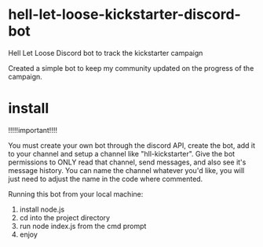 # hell-let-loose-kickstarter-discord-bot
Hell Let Loose Discord bot to track the kickstarter campaign

Created a simple bot to keep my community updated on the progress of the campaign.

# install

!!!!!important!!!!

You must create your own bot through the discord API, create the bot, add it to your channel and setup a channel like "hll-kickstarter".
Give the bot permissions to ONLY read that channel, send messages, and also see it's message history. You can name the channel whatever you'd like, you will just need to adjust the name in the code where commented.

Running this bot from your local machine:

1. install node.js
2. cd into the project directory
3. run node index.js from the cmd prompt
4. enjoy
